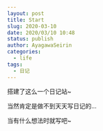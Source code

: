```yaml
---
layout: post
title: Start
slug: 2020-03-10
date: 2020/03/10 10:48
status: publish
author: AyagawaSeirin
categories: 
  - life
tags: 
  - 日记
---
```


搭建了这么一个日记站~

当然肯定是做不到天天写日记的...

当有什么想法时就写吧~
